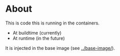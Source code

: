# About

This is code this is running in the containers.

- At buildtime (currently)
- At runtime (in the future)

It is injected in the base image (see [../base-image/](../base-image/)).
